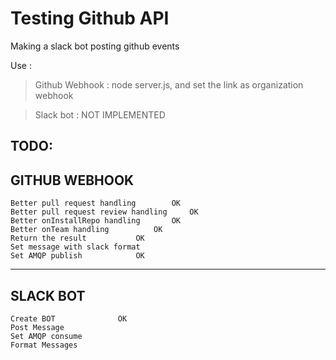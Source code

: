 # Testing Github API

Making a slack bot posting github events

Use : 

> Github Webhook : node server.js, and set the link as organization webhook

> Slack bot : NOT IMPLEMENTED



TODO:
---------------------

GITHUB WEBHOOK
---------------------
	Better pull request handling		OK
	Better pull request review handling 	OK
	Better onInstallRepo handling 		OK
	Better onTeam handling 			OK
	Return the result 			OK
	Set message with slack format
	Set AMQP publish			OK
---------------------
SLACK BOT
---------------------
	Create BOT				OK
	Post Message
	Set AMQP consume
	Format Messages